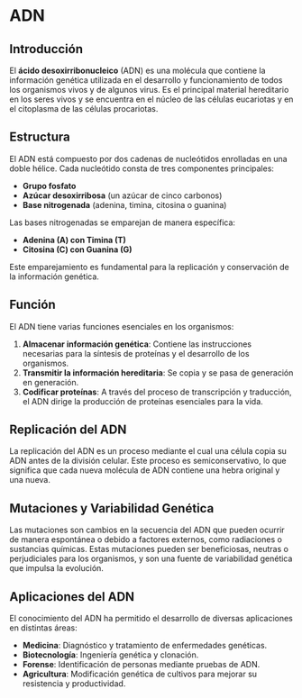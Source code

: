 # ADN

## Introducción
El **ácido desoxirribonucleico** (ADN) es una molécula que contiene la información genética utilizada en el desarrollo y funcionamiento de todos los organismos vivos y de algunos virus. Es el principal material hereditario en los seres vivos y se encuentra en el núcleo de las células eucariotas y en el citoplasma de las células procariotas.

## Estructura
El ADN está compuesto por dos cadenas de nucleótidos enrolladas en una doble hélice. Cada nucleótido consta de tres componentes principales:
- **Grupo fosfato**
- **Azúcar desoxirribosa** (un azúcar de cinco carbonos)
- **Base nitrogenada** (adenina, timina, citosina o guanina)

Las bases nitrogenadas se emparejan de manera específica:
- **Adenina (A) con Timina (T)**
- **Citosina (C) con Guanina (G)**

Este emparejamiento es fundamental para la replicación y conservación de la información genética.

## Función
El ADN tiene varias funciones esenciales en los organismos:
1. **Almacenar información genética**: Contiene las instrucciones necesarias para la síntesis de proteínas y el desarrollo de los organismos.
2. **Transmitir la información hereditaria**: Se copia y se pasa de generación en generación.
3. **Codificar proteínas**: A través del proceso de transcripción y traducción, el ADN dirige la producción de proteínas esenciales para la vida.

## Replicación del ADN
La replicación del ADN es un proceso mediante el cual una célula copia su ADN antes de la división celular. Este proceso es semiconservativo, lo que significa que cada nueva molécula de ADN contiene una hebra original y una nueva.

## Mutaciones y Variabilidad Genética
Las mutaciones son cambios en la secuencia del ADN que pueden ocurrir de manera espontánea o debido a factores externos, como radiaciones o sustancias químicas. Estas mutaciones pueden ser beneficiosas, neutras o perjudiciales para los organismos, y son una fuente de variabilidad genética que impulsa la evolución.

## Aplicaciones del ADN
El conocimiento del ADN ha permitido el desarrollo de diversas aplicaciones en distintas áreas:
- **Medicina**: Diagnóstico y tratamiento de enfermedades genéticas.
- **Biotecnología**: Ingeniería genética y clonación.
- **Forense**: Identificación de personas mediante pruebas de ADN.
- **Agricultura**: Modificación genética de cultivos para mejorar su resistencia y productividad.